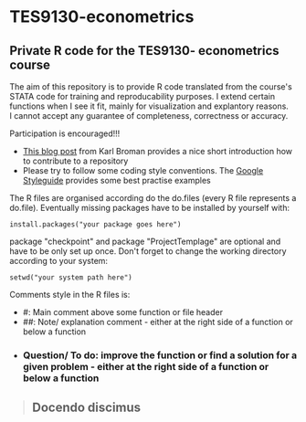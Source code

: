 TES9130-econometrics
================

## Private R code for the TES9130- econometrics course

The aim of this repository is to provide R code translated from the course's STATA code for training and reproducability purposes. I extend certain functions when I see it fit, mainly for visualization and explantory reasons.  
I cannot accept any guarantee of completeness, correctness or accuracy. 

Participation is encouraged!!!  
-   [This blog post](http://kbroman.org/github_tutorial/pages/fork.html) from Karl Broman provides a nice short introduction how to contribute to a repository
-   Please try to follow some coding style conventions. The [Google Styleguide](https://google-styleguide.googlecode.com/svn/trunk/Rguide.xml) provides some best practise examples



The R files are organised according do the do.files (every R file represents a do.file). Eventually missing packages have to be installed by yourself with: 

    install.packages("your package goes here")

package "checkpoint" and package "ProjectTemplage" are optional and have to be only set up once. Don't forget to change the working directory according to your system: 

    setwd("your system path here")

Comments style in the R files is: 

   * #: Main comment above some function or file header
   * ##: Note/ explanation comment - either at the right side of a function or below a function
   * ### Question/ To do: improve the function or find a solution for a given problem - either at the right side of a function or below a function

> ## Docendo discimus

